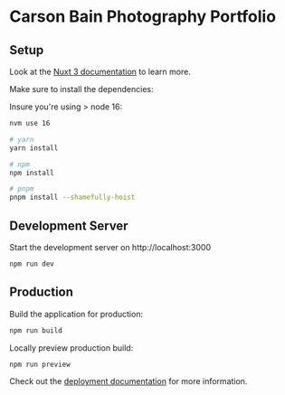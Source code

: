 # Carson Bain Photography Portfolio

## Setup

Look at the [Nuxt 3 documentation](https://nuxt.com/docs/getting-started/introduction) to learn more.

Make sure to install the dependencies:

Insure you're using > node 16:

```bash
nvm use 16
```

```bash
# yarn
yarn install

# npm
npm install

# pnpm
pnpm install --shamefully-hoist
```

## Development Server

Start the development server on http://localhost:3000

```bash
npm run dev
```

## Production

Build the application for production:

```bash
npm run build
```

Locally preview production build:

```bash
npm run preview
```

Check out the [deployment documentation](https://nuxt.com/docs/getting-started/deployment) for more information.

